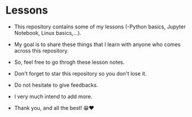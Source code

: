 # Lessons
- This repository contains some of my lessons (-Python basics, Jupyter Notebook, Linux basics,...).
- My goal is to share these things that I learn with anyone who comes across this repository.
- So, feel free to go throgh these lesson notes.
- Don't forget to star this repository so you don't lose it.
- Do not hesitate to give feedbacks.
- I very much intend to add more.

- Thank you, and all the best! 😁❤️
 

